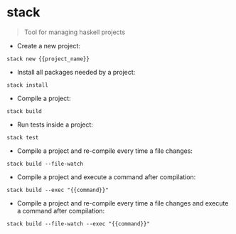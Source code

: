 # stack

> Tool for managing haskell projects

- Create a new project:

`stack new {{project_name}}`

- Install all packages needed by a project:

`stack install`

- Compile a project:

`stack build`

- Run tests inside a project:

`stack test`

- Compile a project and re-compile every time a file changes:

`stack build --file-watch`

- Compile a project and execute a command after compilation:

`stack build --exec "{{command}}"`

- Compile a project and re-compile every time a file changes and execute a command after compilation:

`stack build --file-watch --exec "{{command}}"`
